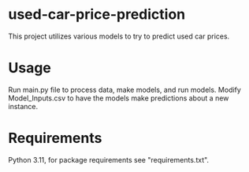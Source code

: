 # used-car-price-prediction
This project utilizes various models to try to predict used car prices. 

# Usage
Run main.py file to process data, make models, and run models. Modify Model_Inputs.csv to 
have the models make predictions about a new instance.

# Requirements
Python 3.11, for package requirements see "requirements.txt".
